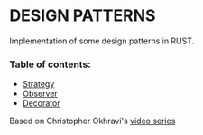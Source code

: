 DESIGN PATTERNS
===============

Implementation of some design patterns in RUST.

### Table of contents:

- [Strategy](src/strategy/)
- [Observer](src/observer/)  
- [Decorator](src/decorator/)  

Based on Christopher Okhravi's [video series](https://www.youtube.com/watch?v=v9ejT8FO-7I&list=PLrhzvIcii6GNjpARdnO4ueTUAVR9eMBpc)
